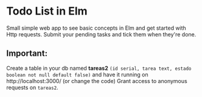 # Todo List in Elm

Small simple web app to see basic concepts in Elm and get started with Http requests. 
Submit your pending tasks and tick them when they're done.
## Important: 
Create a table in your db named **tareas2** `(id serial, tarea text, estado boolean not null default false)` and have it running on http://localhost:3000/  (or change the code)
Grant access to anonymous requests on `tareas2`.
